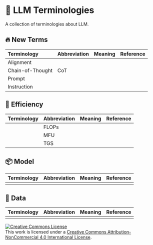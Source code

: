 # 📖 LLM Terminologies

A collection of terminologies about LLM.

## 🔥 New Terms

| Terminology | Abbreviation | Meaning | Reference |
| :- | :- | :- | :- |
| Alignment ||||
| Chain-of-Thought |CoT|||
| Prompt ||||
| Instruction ||||

## 🚅 Efficiency

| Terminology | Abbreviation | Meaning | Reference |
| :- | :- | :- | :- |
||FLOPs|||
|| MFU |||
|| TGS |||

## 📦 Model

| Terminology | Abbreviation | Meaning | Reference |
| :- | :- | :- | :- |
|||||

## 📰 Data

| Terminology | Abbreviation | Meaning | Reference |
| :- | :- | :- | :- |
|||||

<a rel="license" href="http://creativecommons.org/licenses/by-nc/4.0/"><img alt="Creative Commons License" style="border-width:0" src="https://i.creativecommons.org/l/by-nc/4.0/88x31.png" /></a><br />This work is licensed under a <a rel="license" href="http://creativecommons.org/licenses/by-nc/4.0/">Creative Commons Attribution-NonCommercial 4.0 International License</a>.
